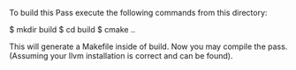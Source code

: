 To build this Pass execute the following commands from this directory:

$ mkdir build
$ cd build
$ cmake ..

This will generate a Makefile inside of build. Now you may compile the pass.
(Assuming your llvm installation is correct and can be found).